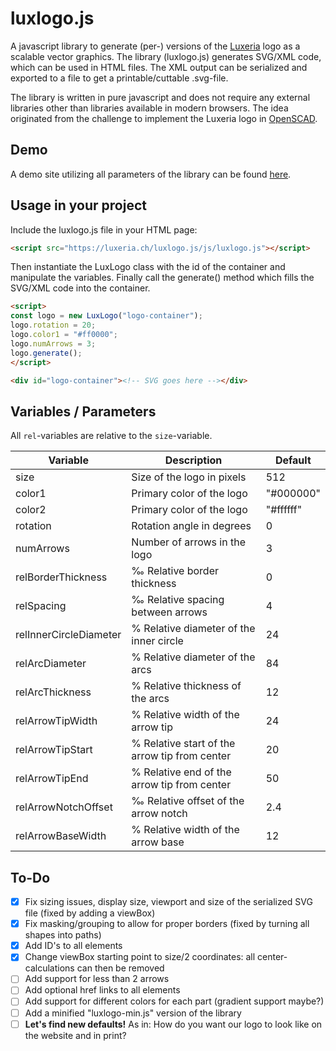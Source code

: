 # luxlogo.js

A javascript library to generate (per-) versions of the [Luxeria](https://luxeria.ch/) logo as a scalable vector graphics. The library (luxlogo.js) generates SVG/XML code, which can be used in HTML files. The XML output can be serialized and exported to a file to get a printable/cuttable .svg-file.

The library is written in pure javascript and does not require any external libraries other than libraries available in modern browsers. The idea originated from the challenge to implement the Luxeria logo in [OpenSCAD](https://github.com/n0ctu/OpenSCAD-Models/tree/main/Luxeria%20Logo).

## Demo

A demo site utilizing all parameters of the library can be found [here](https://luxeria.ch/luxlogo.js/luxlogo.html).

## Usage in your project

Include the luxlogo.js file in your HTML page:

```html
<script src="https://luxeria.ch/luxlogo.js/js/luxlogo.js"></script>
```

Then instantiate the LuxLogo class with the id of the container and manipulate the variables. Finally call the generate() method which fills the SVG/XML code into the container.

```html
<script>
const logo = new LuxLogo("logo-container");
logo.rotation = 20;
logo.color1 = "#ff0000";
logo.numArrows = 3;
logo.generate();
</script>

<div id="logo-container"><!-- SVG goes here --></div>
```

## Variables / Parameters

All `rel`-variables are relative to the `size`-variable.

| Variable                 | Description                                  | Default     |
| ------------------------ | -------------------------------------------- | ----------- |
| size                     | Size of the logo in pixels                   | 512         |
| color1                   | Primary color of the logo                    | "#000000"   |
| color2                   | Primary color of the logo                    | "#ffffff"   |
| rotation                 | Rotation angle in degrees                    | 0           |
| numArrows                | Number of arrows in the logo                 | 3           |
| relBorderThickness       | ‰ Relative border thickness                  | 0           |
| relSpacing               | ‰ Relative spacing between arrows            | 4           |
| relInnerCircleDiameter   | % Relative diameter of the inner circle      | 24          |
| relArcDiameter           | % Relative diameter of the arcs              | 84          |
| relArcThickness          | % Relative thickness of the arcs             | 12          |
| relArrowTipWidth         | % Relative width of the arrow tip            | 24          |
| relArrowTipStart         | % Relative start of the arrow tip from center| 20          |
| relArrowTipEnd           | % Relative end of the arrow tip from center  | 50          |
| relArrowNotchOffset      | ‰ Relative offset of the arrow notch         | 2.4         |
| relArrowBaseWidth        | % Relative width of the arrow base           | 12          |

## To-Do

- [x] Fix sizing issues, display size, viewport and size of the serialized SVG file (fixed by adding a viewBox)
- [x] Fix masking/grouping to allow for proper borders (fixed by turning all shapes into paths)
- [x] Add ID's to all elements
- [x] Change viewBox starting point to size/2 coordinates: all center-calculations can then be removed
- [ ] Add support for less than 2 arrows
- [ ] Add optional href links to all elements
- [ ] Add support for different colors for each part (gradient support maybe?)
- [ ] Add a minified "luxlogo-min.js" version of the library
- [ ] **Let's find new defaults!** As in: How do you want our logo to look like on the website and in print?
